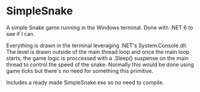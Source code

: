 # SimpleSnake

A simple Snake game running in the Windows terminal.
Done with .NET 6 to see if I can.

Everything is drawn in the terminal leveraging .NET's System.Console.dll.
The level is drawn outside of the main thread loop and once the main loop starts, the game logic
is proccessed with a .Sleep() suspense on the main thread to control the speed of the snake. 
Normally this would be done using game ticks but there's no need for something this primitive.

Includes a ready made SimpleSnake.exe so no need to compile. 